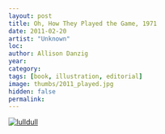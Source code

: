 ```yaml
---
layout: post
title: Oh, How They Played the Game, 1971
date: 2011-02-20
artist: "Unknown"
loc: 
author: Allison Danzig
year: 
category: 
tags: [book, illustration, editorial]
image: thumbs/2011_played.jpg
hidden: false
permalink:
---
```




<div class="post_image">
	<a href="{{ site.baseurl }}/images/posts/2011_played/001.jpg" target="_blank">
	<img src="{{ site.baseurl }}/images/posts/2011_played/001.jpg" alt="lulldull"></a>
</div>
